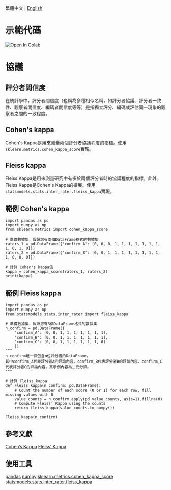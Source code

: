 繁體中文 | [English](README.md)

# 示範代碼
<a href="https://colab.research.google.com/github/Brritany/kappa-value/blob/main/Example_Calculate_Kappa_Value.ipynb" target="_parent"><img src="https://colab.research.google.com/assets/colab-badge.svg" alt="Open In Colab"/></a>

# 協議

## 評分者間信度
在統計學中，評分者間信度（也稱為多種相似名稱，如評分者協議、評分者一致性、觀察者間信度、編碼者間信度等等）是指獨立評分、編碼或評估同一現象的觀察者之間的一致程度。

## Cohen's kappa
Cohen's Kappa是用來測量兩個評分者協議程度的指標。使用`sklearn.metrics.cohen_kappa_score`實現。

## Fleiss kappa
Fleiss Kappa是用來測量研究中有多於兩個評分者時的協議程度的指標。此外，Fleiss Kappa是Cohen's Kappa的擴展。使用`statsmodels.stats.inter_rater.fleiss_kappa`實現。

## 範例 Cohen's kappa
```
import pandas as pd
import numpy as np
from sklearn.metrics import cohen_kappa_score

# 準備數據集，假設您有兩個DataFrame格式的數據集
raters_1 = pd.DataFrame({'confirm_A': [0, 0, 0, 1, 1, 1, 1, 1, 1, 1, 1, 0, 1, 0]})
raters_2 = pd.DataFrame({'confirm_B': [0, 0, 1, 1, 1, 1, 1, 1, 1, 1, 1, 0, 0, 0]})

# 計算 Cohen's kappa值
kappa = cohen_kappa_score(raters_1, raters_2)
print(kappa)
```
## 範例 Fleiss kappa
```
import pandas as pd
import numpy as np
from statsmodels.stats.inter_rater import fleiss_kappa

# 準備數據集，假設您有3個DataFrame格式的數據集
n_confirm = pd.DataFrame({
    'confirm_A': [0, 0, 1, 1, 1, 1, 1, 1, 1],
    'confirm_B': [0, 0, 1, 1, 1, 1, 1, 1, 1],
    'confirm_C': [0, 0, 1, 1, 1, 1, 1, 1, 0]
    })
"""
n_confirm是一個包含n位評分者的DataFrame，
其中confirm_A代表評分者A的評論內容，confirm_B代表評分者B的評論內容，confirm_C代表評分者C的評論內容，其示例內容為二元分類。
"""

# 計算 Fleiss_kappa
def Fleiss_kappa(n_confirm: pd.DataFrame):
    # Count the number of each score (0 or 1) for each row, fill missing values with 0
    value_counts = n_confirm.apply(pd.value_counts, axis=1).fillna(0)
    # Compute Fleiss' Kappa using the counts
    return fleiss_kappa(value_counts.to_numpy())

Fleiss_kappa(n_confirm)
```

## 參考文獻
[Cohen’s Kappa](https://real-statistics.com/reliability/interrater-reliability/cohens-kappa/)
[Fleiss’ Kappa](https://real-statistics.com/reliability/interrater-reliability/fleiss-kappa/)

## 使用工具
[pandas](https://pandas.pydata.org/)
[numpy](https://numpy.org/)
[sklearn.metrics.cohen_kappa_score](https://scikit-learn.org/stable/modules/generated/sklearn.metrics.cohen_kappa_score.html)
[statsmodels.stats.inter_rater.fleiss_kappa](https://www.statsmodels.org/dev/generated/statsmodels.stats.inter_rater.fleiss_kappa.html)
